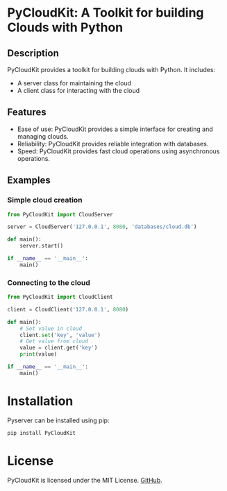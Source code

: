 # PyCloudKit: A Toolkit for building Clouds with Python

## Description

PyCloudKit provides a toolkit for building clouds with Python. It includes:
* A server class for maintaining the cloud
* A client class for interacting with the cloud

## Features

*   Ease of use: PyCloudKit provides a simple interface for creating and managing clouds.
*   Reliability: PyCloudKit provides reliable integration with databases.
*   Speed: PyCloudKit provides fast cloud operations using asynchronous operations.

## Examples

### Simple cloud creation

```python
from PyCloudKit import CloudServer

server = CloudServer('127.0.0.1', 8080, 'databases/cloud.db')

def main():
    server.start()

if __name__ == '__main__':
    main()
```

### Connecting to the cloud

```python
from PyCloudKit import CloudClient

client = CloudClient('127.0.0.1', 8080)

def main():
    # Set value in cloud
    client.set('key', 'value')
    # Get value from cloud
    value = client.get('key')
    print(value)

if __name__ == '__main__':
    main()
```
# Installation

Pyserver can be installed using pip:

```bash
pip install PyCloudKit
```

# License

PyCloudKit is licensed under the MIT License. [GitHub](https://github.com/professionsalincpp/PyCloudKit/blob/main/LICENSE).